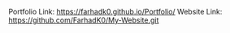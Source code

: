 Portfolio Link: https://farhadk0.github.io/Portfolio/
Website Link: https://github.com/FarhadK0/My-Website.git
